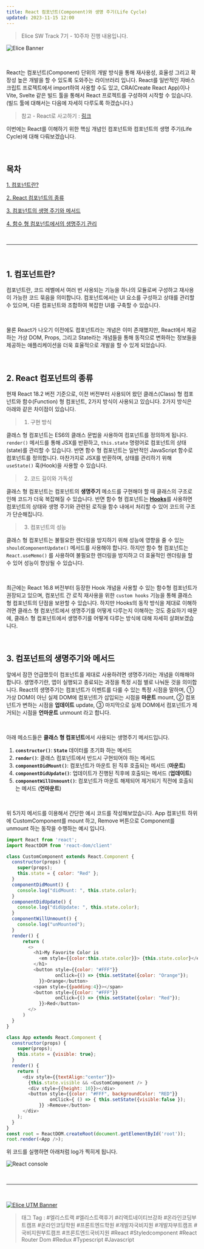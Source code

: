```yaml
---
title: React 컴포넌트(Component)와 생명 주기(Life Cycle)
updated: 2023-11-15 12:00
---
```


> Elice SW Track 7기 - 10주차 진행 내용입니다.


![Elice Banner](/blog/assets/elice/SW7_top_banner.png)

&nbsp;

React는 컴포넌트(Component) 단위의 개발 방식을 통해 재사용성, 효율성 그리고 확장성 높은 개발을 할 수 있도록 도와주는 라이브러리 입니다. React를 일반적인 자바스크립트 프로젝트에서 import하여 사용할 수도 있고, CRA(Create React App)이나 Vite, Svelte 같은 빌드 툴을 통해서 React 프로젝트를 구성하여 시작할 수 있습니다. (빌드 툴에 대해서는 다음에 자세히 다루도록 하겠습니다.)

> 참고 - React로 사고하기 : [링크](https://ko.legacy.reactjs.org/docs/thinking-in-react.html)

이번에는 React를 이해하기 위한 핵심 개념인 컴포넌트와 컴포넌트의 생명 주기(Life Cycle)에 대해 다뤄보겠습니다.


&nbsp;

## 목차
[1. 컴포넌트란?](#1-컴포넌트란)

[2. React 컴포넌트의 종류](#3-react-컴포넌트의-종류)

[3. 컴포넌트의 생명 주기와 메서드](#2-컴포넌트의-생명-주기와-메서드)

[4. 함수 형 컴포넌트에서의 생명주기 관리](#4-함수형-컴포넌트에서의-생명주기-관리)



&nbsp;

---

&nbsp;
## 1. 컴포넌트란?

컴포넌트란, 코드 레벨에서 여러 번 사용되는 기능을 하나의 모듈로써 구성하고 재사용이 가능한 코드 묶음을 의미합니다. 컴포넌트에서는 UI 요소를 구성하고 상태를 관리할 수 있으며, 다른 컴포넌트와 조합하여 복잡한 UI를 구축할 수 있습니다. 

&nbsp;

물론 React가 나오기 이전에도 컴포넌트라는 개념은 이미 존재했지만, React에서 제공하는 가상 DOM, Props, 그리고 State라는 개념들을 통해 동적으로 변화하는 정보들을 제공하는 애플리케이션을 더욱 효율적으로 개발을 할 수 있게 되었습니다.

&nbsp;
## 2. React 컴포넌트의 종류

현재 React 18.2 버전 기준으로, 이전 버전부터 사용되어 왔던 클래스(Class) 형 컴포넌트와 함수(Function) 형 컴포넌트, 2가지 방식이 사용되고 있습니다. 2가지 방식은 아래와 같은 차이점이 있습니다.

> 1. 구현 방식

클래스 형 컴포넌트는 ES6의 클래스 문법을 사용하여 컴포넌트를 정의하게 됩니다. `render()` 메서드를 통해 JSX를 반환하고, `this.state` 명령어로 컴포넌트의 상태(state)를 관리할 수 있습니다. 반면 함수 형 컴포넌트는 일반적인 JavaScript 함수로 컴포넌트를 정의합니다. 마찬가지로 JSX를 반환하며, 상태를 관리하기 위해 `useState()` 훅(Hook)을 사용할 수 있습니다.

> 2. 코드 길이와 가독성

클래스 형 컴포넌트는 컴포넌트의 **생명주기** 메소드를 구현해야 할 때 클래스의 구조로 인해 코드가 더욱 복잡해질 수 있습니다. 반면 함수 형 컴포넌트는  [**Hooks**](https://ko.legacy.reactjs.org/docs/hooks-intro.html)를 사용하면 컴포넌트의 상태와 생명 주기와 관련된 로직을 함수 내에서 처리할 수 있어 코드의 구조가 단순해집니다.

> 3. 컴포넌트의 성능

클래스 형 컴포넌트는 불필요한 렌더링을 방지하기 위해 성능에 영향을 줄 수 있는 `shouldComponentUpdate()` 메서드를 사용해야 합니다. 하지만 함수 형 컴포넌트는 `React.useMemo()` 를 사용하여 불필요한 렌더링을 방지하고 더 효율적인 렌더링을 할 수 있어 성능이 향상될 수 있습니다.

&nbsp;

최근에는 React 16.8 버전부터 등장한 Hook 개념을 사용할 수 있는 함수형 컴포넌트가 권장되고 있으며, 컴포넌트 간 로직 재사용을 위한 `custom hooks` 기능을 통해 클래스 형 컴포넌트의 단점을 보완할 수 있습니다. 하지만 Hooks의 동작 방식을 제대로 이해하려면 클래스 형 컴포넌트에서 생명주기를 어떻게 다루는지 이해하는 것도 중요하기 때문에, 클래스 형 컴포넌트에서 생명주기를 어떻게 다루는 방식에 대해 자세히 살펴보겠습니다.

&nbsp;
## 3. 컴포넌트의 생명주기와 메서드

앞에서 잠깐 언급했듯이 컴포넌트를 제대로 사용하려면 생명주기라는 개념을 이해해야 합니다. 생명주기란, 앱이 실행되고 종료되는 과정을 특정 시점 별로 나눠둔 것을 의미합니다. React의 생명주기는 컴포넌트가 이벤트를 다룰 수 있는 특정 시점을 말하며, ① 가상 DOM이 아닌 실제 DOM에 컴포넌트가 삽입되는 시점을 **마운트** mount, ② 컴포넌트가 변하는 시점을 **업데이트** update, ③ 마지막으로 실제 DOM에서 컴포넌트가 제거되는 시점을 **언마운트** unmount 라고 합니다. 

&nbsp;

아래 메소드들은 **클래스 형 컴포넌트**에서 사용되는 생명주기 메서드입니다.

1. **`constructor()`**: **`State`** 데이터를 초기화 하는 메서드
2. **`render()`**: 클래스 컴포넌트에서 반드시 구현되어야 하는 메서드
3. **`componentDidMount()`**: 컴포넌트가 마운트 된 직후 호출되는 메서드 (**마운트**)
4. **`componentDidUpdate()`**: 업데이트가 진행된 직후에 호출되는 메서드 (**업데이트**)
5. **`componentWillUnmount()`**: 컴포넌트가 마운트 해제되어 제거되기 직전에 호출되는 메서드 (**언마운트**)

&nbsp;

위 5가지 메서드를 이용해서 간단한 예시 코드를 작성해보았습니다. App 컴포넌트 하위에 CustomComponent를 mount 하고, Remove 버튼으로 Component를 unmount 하는 동작을 수행하는 예시 입니다. 

```javascript
import React from 'react';
import ReactDOM from 'react-dom/client'	

class CustomComponent extends React.Component {
  constructor(props) {
    super(props);
    this.state = { color: "Red" };
  }
  componentDidMount() {
    console.log("didMount: ", this.state.color);
  }
  componentDidUpdate() {
    console.log("didUpdate: ", this.state.color);
  }
  componentWillUnmount() {
    console.log("unMounted");
  }
  render() {
      return (
        <>
          <h1>My Favorite Color is 
            <em style={{color:this.state.color}}> {this.state.color}</em>
          </h1>
          <button style={{color: "#FFF"}}
                  onClick={() => {this.setState({color: "Orange"});
            }}>Orange</button>
          <span style={{padding:4}}></span>
          <button style={{color: "#FFF"}}
                  onClick={() => {this.setState({color: "Red"});
            }}>Red</button>
        </>
      )
  }
}

class App extends React.Component {
  constructor(props) {
    super(props);
    this.state = {visible: true};
  }
  render() {
    return (
      <div style={{textAlign:"center"}}>
        {this.state.visible && <CustomComponent /> }
        <div style={{height: 10}}></div>
        <button style={{color: "#FFF", backgroundColor: "RED"}}
                onClick={ () => { this.setState({visible:false });
            }} >Remove</button>
      </div>
    );
  }
}
const root = ReactDOM.createRoot(document.getElementById('root'));
root.render(<App />);
```
위 코드를 실행하면 아래처럼 log가 찍히게 됩니다.

![React console](/blog/assets/posts/asset-react-component-lifecycle.gif)



&nbsp;

---
&nbsp;

[![Elice UTM Banner](/blog/assets/elice/SW7_jihoonkim_bottom_banner.png)](https://elice.training/track/sw?utm_source=sw7&utm_medium=blog&utm_campaign=challenge&utm_content=m2gzitm8b)
&nbsp;
> 태그 Tag : #엘리스트랙 #엘리스트랙후기 #리액트네이티브강좌 #온라인코딩부트캠프 #온라인코딩학원 #프론트엔드학원 #개발자국비지원 #개발자부트캠프 #국비지원부트캠프 #프론트엔드국비지원 #React #Styledcomponent #React Router Dom #Redux #Typescript #Javascript